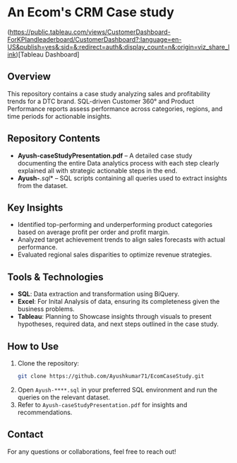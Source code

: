 # An Ecom's CRM Case study 

(https://public.tableau.com/views/CustomerDashboard-ForKPIandleaderboard/CustomerDashboard?:language=en-US&publish=yes&:sid=&:redirect=auth&:display_count=n&:origin=viz_share_link)[Tableau Dashboard]
## Overview
This repository contains a case study analyzing sales and profitability trends for a DTC brand. SQL-driven Customer 360° and Product Performance reports assess performance across categories, regions, and time periods for actionable insights.

## Repository Contents
- **Ayush-caseStudyPresentation.pdf** – A detailed case study documenting the entire Data analytics process with each step clearly explained all with strategic actionable steps in the end. 
- **Ayush-***.sql** – SQL scripts containing all queries used to extract insights from the dataset.

## Key Insights
- Identified top-performing and underperforming product categories based on average profit per order and profit margin.
- Analyzed target achievement trends to align sales forecasts with actual performance.
- Evaluated regional sales disparities to optimize revenue strategies.

## Tools & Technologies
- **SQL**: Data extraction and transformation using BiQuery.
- **Excel**: For Inital Analysis of data, ensuring its completeness given the business problems.
- **Tableau**: Planning to Showcase insights through visuals to present hypotheses, required data, and next steps outlined in the case study.

## How to Use 
1. Clone the repository:
   ```bash
   git clone https://github.com/Ayushkumar71/EcomCaseStudy.git
   ```
2. Open `Ayush-****.sql` in your preferred SQL environment and run the queries on the relevant dataset.
3. Refer to `Ayush-caseStudyPresentation.pdf` for insights and recommendations.

## Contact
For any questions or collaborations, feel free to reach out!
